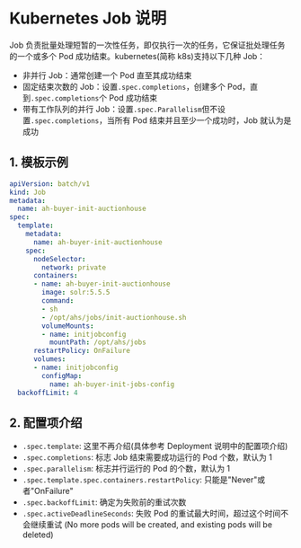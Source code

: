 # Kubernetes Job 说明

Job 负责批量处理短暂的一次性任务，即仅执行一次的任务，它保证批处理任务的一个或多个 Pod 成功结束。kubernetes(简称 k8s)支持以下几种 Job：
- 非并行 Job：通常创建一个 Pod 直至其成功结束
- 固定结束次数的 Job：设置`.spec.completions`，创建多个 Pod，直到`.spec.completions`个 Pod 成功结束
- 带有工作队列的并行 Job：设置`.spec.Parallelism`但不设置`.spec.completions`，当所有 Pod 结束并且至少一个成功时，Job 就认为是成功

## 1. 模板示例
```yml
apiVersion: batch/v1
kind: Job
metadata:
  name: ah-buyer-init-auctionhouse
spec:
  template:
    metadata:
      name: ah-buyer-init-auctionhouse
    spec:
      nodeSelector:
        network: private
      containers:
      - name: ah-buyer-init-auctionhouse
        image: solr:5.5.5
        command:
        - sh
        - /opt/ahs/jobs/init-auctionhouse.sh
        volumeMounts:
        - name: initjobconfig
          mountPath: /opt/ahs/jobs
      restartPolicy: OnFailure
      volumes:
      - name: initjobconfig
        configMap:
          name: ah-buyer-init-jobs-config
  backoffLimit: 4
```
## 2.  配置项介绍
- `.spec.template`: 这里不再介绍(具体参考 Deployment 说明中的配置项介绍)
- `.spec.completions`:  标志 Job 结束需要成功运行的 Pod 个数，默认为 1
- `.spec.parallelism`:  标志并行运行的 Pod 的个数，默认为 1
- `.spec.template.spec.containers.restartPolicy`: 只能是"Never"或者"OnFailure"
- `.spec.backoffLimit`: 确定为失败前的重试次数
- `.spec.activeDeadlineSeconds`: 失败 Pod 的重试最大时间，超过这个时间不会继续重试 (No more pods will be created, and existing pods will be deleted)
